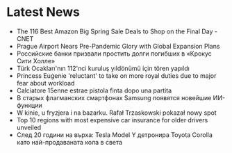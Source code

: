 # Latest News
-  The 116 Best Amazon Big Spring Sale Deals to Shop on the Final Day - CNET
-  Prague Airport Nears Pre-Pandemic Glory with Global Expansion Plans
-  Российские банки призвали простить долги погибших в «Крокус Сити Холле»
-  Türk Ocakları'nın 112'nci kuruluş yıldönümü için tören yapıldı
-  Princess Eugenie 'reluctant' to take on more royal duties due to major fear about workload
-  Calciatore 15enne estrae pistola finta dopo una partita
-  В старых флагманских смартфонах Samsung появятся новейшие ИИ-функции
-  W kinie, u fryzjera i na bazarku. Rafał Trzaskowski pokazał nowy spot
-  Top 10 regions with most expensive car insurance for older drivers unveiled
-  След 20 години на върха: Tesla Model Y детронира Toyota Corolla като най-продаваната кола в света
